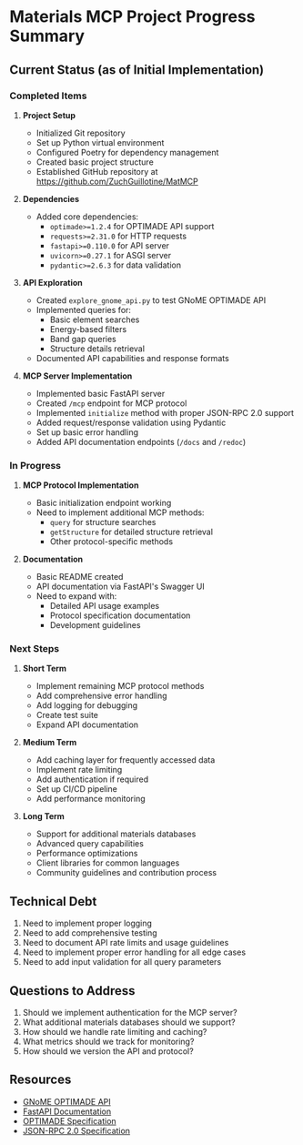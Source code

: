 # Materials MCP Project Progress Summary

## Current Status (as of Initial Implementation)

### Completed Items
1. **Project Setup**
   - Initialized Git repository
   - Set up Python virtual environment
   - Configured Poetry for dependency management
   - Created basic project structure
   - Established GitHub repository at https://github.com/ZuchGuillotine/MatMCP

2. **Dependencies**
   - Added core dependencies:
     - `optimade>=1.2.4` for OPTIMADE API support
     - `requests>=2.31.0` for HTTP requests
     - `fastapi>=0.110.0` for API server
     - `uvicorn>=0.27.1` for ASGI server
     - `pydantic>=2.6.3` for data validation

3. **API Exploration**
   - Created `explore_gnome_api.py` to test GNoME OPTIMADE API
   - Implemented queries for:
     - Basic element searches
     - Energy-based filters
     - Band gap queries
     - Structure details retrieval
   - Documented API capabilities and response formats

4. **MCP Server Implementation**
   - Implemented basic FastAPI server
   - Created `/mcp` endpoint for MCP protocol
   - Implemented `initialize` method with proper JSON-RPC 2.0 support
   - Added request/response validation using Pydantic
   - Set up basic error handling
   - Added API documentation endpoints (`/docs` and `/redoc`)

### In Progress
1. **MCP Protocol Implementation**
   - Basic initialization endpoint working
   - Need to implement additional MCP methods:
     - `query` for structure searches
     - `getStructure` for detailed structure retrieval
     - Other protocol-specific methods

2. **Documentation**
   - Basic README created
   - API documentation via FastAPI's Swagger UI
   - Need to expand with:
     - Detailed API usage examples
     - Protocol specification documentation
     - Development guidelines

### Next Steps
1. **Short Term**
   - Implement remaining MCP protocol methods
   - Add comprehensive error handling
   - Add logging for debugging
   - Create test suite
   - Expand API documentation

2. **Medium Term**
   - Add caching layer for frequently accessed data
   - Implement rate limiting
   - Add authentication if required
   - Set up CI/CD pipeline
   - Add performance monitoring

3. **Long Term**
   - Support for additional materials databases
   - Advanced query capabilities
   - Performance optimizations
   - Client libraries for common languages
   - Community guidelines and contribution process

## Technical Debt
1. Need to implement proper logging
2. Need to add comprehensive testing
3. Need to document API rate limits and usage guidelines
4. Need to implement proper error handling for all edge cases
5. Need to add input validation for all query parameters

## Questions to Address
1. Should we implement authentication for the MCP server?
2. What additional materials databases should we support?
3. How should we handle rate limiting and caching?
4. What metrics should we track for monitoring?
5. How should we version the API and protocol?

## Resources
- [GNoME OPTIMADE API](https://optimade-gnome.odbx.science/v1)
- [FastAPI Documentation](https://fastapi.tiangolo.com/)
- [OPTIMADE Specification](https://github.com/Materials-Consortia/OPTIMADE)
- [JSON-RPC 2.0 Specification](https://www.jsonrpc.org/specification) 